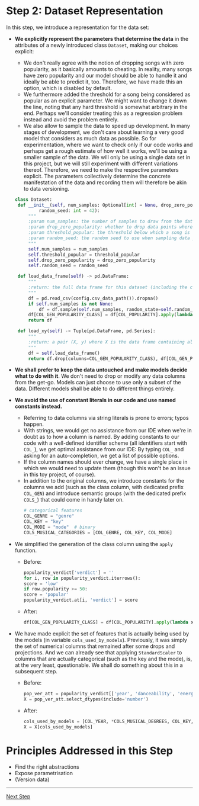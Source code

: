 # Step 2: Dataset Representation

In this step, we introduce a representation for the data set:
 * **We explicitly represent the parameters that determine the data** in the attributes 
   of a newly introduced class `Dataset`, making our choices explicit: 
   * We don't really agree with the notion of dropping songs with zero popularity,
     as it basically amounts to cheating. In reality, many songs have zero popularity
     and our model should be able to handle it and ideally be able to predict it, too.
     Therefore, we have made this an option, which is disabled by default.
   * We furthermore added the threshold for a song being considered as popular
     as an explicit parameter. We might want to change it down the line, noting 
     that any hard threshold is somewhat arbitrary in the end. Perhaps we'll consider treating
     this as a regression problem instead and avoid the problem entirely.
   * We also allow to sample the data to speed up development. In many stages
     of development, we don't care about learning a very good model that considers
     as much data as possible. So for experimentation, where we want to check
     only if our code works and perhaps get a rough estimate of how well it works,
     we'll be using a smaller sample of the data.
   We will only be using a single data set in this project, but we will still experiment with 
   different variations thereof. Therefore, we need to make the respective parameters 
   explicit. The parameters collectively determine the concrete manifestation of the data
   and recording them will therefore be akin to data versioning.

   ```python
   class Dataset:
    def __init__(self, num_samples: Optional[int] = None, drop_zero_popularity: bool = False, threshold_popular: int = 50,
            random_seed: int = 42):
        """
        :param num_samples: the number of samples to draw from the data frame; if None, use all samples
        :param drop_zero_popularity: whether to drop data points where the popularity is zero
        :param threshold_popular: the threshold below which a song is considered as unpopular
        :param random_seed: the random seed to use when sampling data points
        """
        self.num_samples = num_samples
        self.threshold_popular = threshold_popular
        self.drop_zero_popularity = drop_zero_popularity
        self.random_seed = random_seed

    def load_data_frame(self) -> pd.DataFrame:
        """
        :return: the full data frame for this dataset (including the class column)
        """
        df = pd.read_csv(config.csv_data_path()).dropna()
        if self.num_samples is not None:
            df = df.sample(self.num_samples, random_state=self.random_seed)
        df[COL_GEN_POPULARITY_CLASS] = df[COL_POPULARITY].apply(lambda x: CLASS_POPULAR if x >= self.threshold_popular else CLASS_UNPOPULAR)
        return df

    def load_xy(self) -> Tuple[pd.DataFrame, pd.Series]:
        """
        :return: a pair (X, y) where X is the data frame containing all attributes and y is the corresping series of class values
        """
        df = self.load_data_frame()
        return df.drop(columns=COL_GEN_POPULARITY_CLASS), df[COL_GEN_POPULARITY_CLASS]
   ```

* **We shall prefer to keep the data
  untouched and make models decide what to do with it**. 
  We don't need to drop or modify any data columns from the get-go. Models can just 
  choose to use only a subset of the data. Different models shall
  be able to do different things entirely.
* **We avoid the use of constant literals in our code and use named constants instead.**
    * Referring to data columns via string literals is prone to errors; typos happen.
    * With strings, we would get no assistance from our IDE when we're in doubt as to how a column is named. 
      By adding constants to our code with a well-defined identifier scheme (all identifiers start with `COL_`), we
      get optimal assistance from our IDE: By typing `COL_` and asking for an auto-completion,
      we get a list of possible options. 
    * If the column names should ever change, we have a single place in which we would need to 
      update them (though this won't be an issue in this toy project, of course).
    * In addition to the original columns, we introduce constants for the columns we add (such as 
      the class column, with dedicated prefix `COL_GEN`) and introduce semantic groups (with the dedicated prefix `COLS_`) that could
      come in handy later on.
      ```python
      # categorical features
      COL_GENRE = "genre"
      COL_KEY = "key"
      COL_MODE = "mode"  # binary
      COLS_MUSICAL_CATEGORIES = [COL_GENRE, COL_KEY, COL_MODE]
      ```
 * We simplified the generation of the class column using the `apply` function.
   * Before:
     ```python
     popularity_verdict['verdict'] = ''
     for i, row in popularity_verdict.iterrows():
     score = 'low'
     if row.popularity >= 50:
     score = 'popular'
     popularity_verdict.at[i, 'verdict'] = score
     ```
   * After:
     ```python
     df[COL_GEN_POPULARITY_CLASS] = df[COL_POPULARITY].apply(lambda x: CLASS_POPULAR if x >= self.threshold_popular else CLASS_UNPOPULAR)
     ```
 * We have made explicit the set of features that is actually being used by the models (in variable `cols_used_by_models`).
   Previously, it was simply the set of numerical columns that remained after some drops and projections.
   And we can already see that applying `StandardScaler` to columns that are actually categorical (such as the key and the mode),
   is, at the very least, questionable. We shall do something about this in a subsequent step.
   * Before:
     ```python
     pop_ver_att = popularity_verdict[['year', 'danceability', 'energy', 'key', 'loudness', 'mode', 'speechiness', 'acousticness', 'instrumentalness', 'liveness', 'valence', 'tempo', 'time_signature', 'duration_mins']]
     X = pop_ver_att.select_dtypes(include='number')
     ```
   * After:
     ```python
     cols_used_by_models = [COL_YEAR, *COLS_MUSICAL_DEGREES, COL_KEY, COL_MODE, COL_TEMPO, COL_TIME_SIGNATURE, COL_LOUDNESS, COL_DURATION_MS]
     X = X[cols_used_by_models]
     ```
     

# Principles Addressed in this Step

* Find the right abstractions
* Expose parametrisation
* (Version data)


<hr>

[Next Step](../step03-refactoring/README.md)
